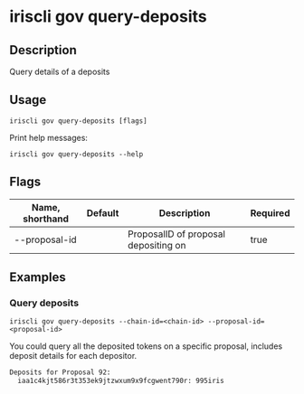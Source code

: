 # iriscli gov query-deposits

## Description

Query details of a deposits

## Usage

```
iriscli gov query-deposits [flags]
```

Print help messages:

```
iriscli gov query-deposits --help
```
## Flags

| Name, shorthand | Default | Description                          | Required |
| --------------- | ------- | ------------------------------------ | -------- |
| --proposal-id   |         | ProposalID of proposal depositing on | true     |


## Examples

### Query deposits

```shell
iriscli gov query-deposits --chain-id=<chain-id> --proposal-id=<proposal-id>
```

You could query all the deposited tokens on a specific proposal, includes deposit details for each depositor.

```txt
Deposits for Proposal 92:
  iaa1c4kjt586r3t353ek9jtzwxum9x9fcgwent790r: 995iris
```
